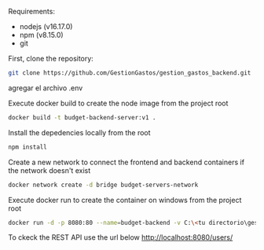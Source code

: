 Requirements:
- nodejs (v16.17.0)
- npm (v8.15.0)
- git

First, clone the repository:
```sh
git clone https://github.com/GestionGastos/gestion_gastos_backend.git
```
agregar el archivo .env

Execute docker build to create the node image from the project root
```sh
docker build -t budget-backend-server:v1 .
```

Install the depedencies locally from the root
```sh
npm install
```

Create a new network to connect the frontend and backend containers if the network doesn't exist
```sh
docker network create -d bridge budget-servers-network
```
Execute docker run to create the container on windows from the project root
```sh
docker run -d -p 8080:80 --name=budget-backend -v C:\<tu directorio\gestion_gastos_backend:/app --network=budget-servers-network budget-backend-server:v1
```

To ckeck the REST API use the url below
[http://localhost:8080/users/](http://localhost:8080)

